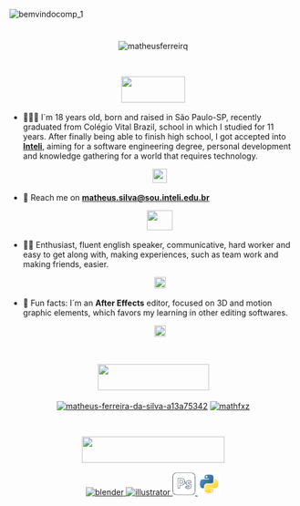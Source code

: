 ![bemvindocomp_1](https://github.com/user-attachments/assets/4825bd7e-61d7-4e3d-b447-2c4f10191ec0)
<h1 align="center"></h1>
<p align="center"> <img src="https://komarev.com/ghpvc/?username=matheusferreirq&label=Profile%20views&color=0e75b6&style=flat" alt="matheusferreirq" /> </p>

<br/>

<p align="center">
  <img width="112" height="46" src="https://github.com/user-attachments/assets/46f292a0-11ad-44a9-8402-8fac3771fc36">
</p>


- ​🧙🏽‍♂️​​ I´m 18 years old, born and raised in São Paulo-SP, recently graduated from Colégio Vital Brazil, school in which I studied for 11 years. After finally being able to finish high school, I got accepted into [**Inteli**](https://www.inteli.edu.br), aiming for a software engineering degree, personal development and knowledge gathering for a world that requires technology. <p align="center"><img src="https://github.com/user-attachments/assets/607f93a2-f93b-4209-891b-870c43240768" width="25" height="25"/>
</p>



- ​​​💬​ Reach me on **matheus.silva@sou.inteli.edu.br** <p align="center"><img src="https://github.com/user-attachments/assets/00ff0d00-fe01-4b4f-b324-d0ab0ee7b476" width="45" height="35"/>


- 👨‍💻​ Enthusiast, fluent english speaker, communicative, hard worker and easy to get along with, making experiences, such as team work and making friends, easier. <p align="center"><img src="https://github.com/user-attachments/assets/57e1f223-47c6-4de1-8e48-82f0b3033c78" width="20" height="20"/>

- 💫​ Fun facts: I´m an **After Effects** editor, focused on 3D and motion graphic elements, which favors my learning in other editing softwares. <p align="center"><img src="https://github.com/user-attachments/assets/c89d97ba-8768-4d12-9a39-22e3bc6a055f" width="20" height="20"/>

<br/>

<p align="center">
  <img width="195" height="46" src="https://github.com/user-attachments/assets/53e55bb2-1516-4fd9-8694-c52b19071555">
</p>

<p align="center">
<a href="https://linkedin.com/in/matheus-ferreira-da-silva-a13a75342" target="blank"><img align="center" src="https://raw.githubusercontent.com/rahuldkjain/github-profile-readme-generator/master/src/images/icons/Social/linked-in-alt.svg" alt="matheus-ferreira-da-silva-a13a75342" height="30" width="40" /></a>
<a href="https://instagram.com/mathfxz" target="blank"><img align="center" src="https://raw.githubusercontent.com/rahuldkjain/github-profile-readme-generator/master/src/images/icons/Social/instagram.svg" alt="mathfxz" height="30" width="40" /></a>
</p>

<br/>

<p align="center">
  <img width="250" height="46" src="https://github.com/user-attachments/assets/78bb608a-388f-4eb2-a7a1-e54563b4e5fb">
</p>

<p align="center"> <a href="https://www.blender.org/" target="_blank" rel="noreferrer"> <img src="https://download.blender.org/branding/community/blender_community_badge_white.svg" alt="blender" width="40" height="40"/> </a> <a href="https://www.adobe.com/in/products/illustrator.html" target="_blank" rel="noreferrer"> <img src="https://www.vectorlogo.zone/logos/adobe_illustrator/adobe_illustrator-icon.svg" alt="illustrator" width="40" height="40"/> </a> <a href="https://www.photoshop.com/en" target="_blank" rel="noreferrer"> <img src="https://raw.githubusercontent.com/devicons/devicon/master/icons/photoshop/photoshop-line.svg" alt="photoshop" width="40" height="40"/> </a> <a href="https://www.python.org" target="_blank" rel="noreferrer"> <img src="https://raw.githubusercontent.com/devicons/devicon/master/icons/python/python-original.svg" alt="python" width="40" height="40"/> </a> </p>
